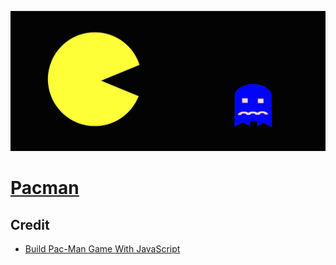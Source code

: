 ![image](https://github.com/Toto-Kotaro-Tanaka/ss-pacman/blob/main/pacman.png)

# [Pacman](https://toto-kotaro-tanaka.github.io/ss-pacman/)

## Credit

-   [Build Pac-Man Game With JavaScript](https://www.youtube.com/watch?v=YBtzzVwrTeE)
